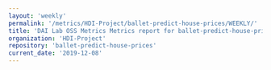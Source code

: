 ```yaml
---
layout: 'weekly'
permalink: '/metrics/HDI-Project/ballet-predict-house-prices/WEEKLY/'
title: 'DAI Lab OSS Metrics Metrics report for ballet-predict-house-prices | WEEKLY-REPORT-2019-12-08'
organization: 'HDI-Project'
repository: 'ballet-predict-house-prices'
current_date: '2019-12-08'
---
```

